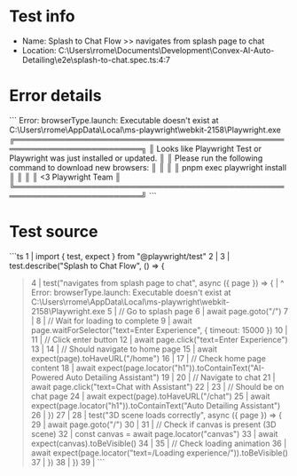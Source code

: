 # Test info

- Name: Splash to Chat Flow >> navigates from splash page to chat
- Location: C:\Users\rrome\Documents\Development\Convex-AI-Auto-Detailing\e2e\splash-to-chat.spec.ts:4:7

# Error details

\`\`\`
Error: browserType.launch: Executable doesn't exist at C:\Users\rrome\AppData\Local\ms-playwright\webkit-2158\Playwright.exe
╔═════════════════════════════════════════════════════════════════════════╗
║ Looks like Playwright Test or Playwright was just installed or updated. ║
║ Please run the following command to download new browsers:              ║
║                                                                         ║
║     pnpm exec playwright install                                        ║
║                                                                         ║
║ <3 Playwright Team                                                      ║
╚═════════════════════════════════════════════════════════════════════════╝
\`\`\`

# Test source

\`\`\`ts
   1 | import { test, expect } from "@playwright/test"
   2 |
   3 | test.describe("Splash to Chat Flow", () => {
>  4 |   test("navigates from splash page to chat", async ({ page }) => {
     |       ^ Error: browserType.launch: Executable doesn't exist at C:\Users\rrome\AppData\Local\ms-playwright\webkit-2158\Playwright.exe
   5 |     // Go to splash page
   6 |     await page.goto("/")
   7 |
   8 |     // Wait for loading to complete
   9 |     await page.waitForSelector("text=Enter Experience", { timeout: 15000 })
  10 |
  11 |     // Click enter button
  12 |     await page.click("text=Enter Experience")
  13 |
  14 |     // Should navigate to home page
  15 |     await expect(page).toHaveURL("/home")
  16 |
  17 |     // Check home page content
  18 |     await expect(page.locator("h1")).toContainText("AI-Powered Auto Detailing Assistant")
  19 |
  20 |     // Navigate to chat
  21 |     await page.click("text=Chat with Assistant")
  22 |
  23 |     // Should be on chat page
  24 |     await expect(page).toHaveURL("/chat")
  25 |     await expect(page.locator("h1")).toContainText("Auto Detailing Assistant")
  26 |   })
  27 |
  28 |   test("3D scene loads correctly", async ({ page }) => {
  29 |     await page.goto("/")
  30 |
  31 |     // Check if canvas is present (3D scene)
  32 |     const canvas = await page.locator("canvas")
  33 |     await expect(canvas).toBeVisible()
  34 |
  35 |     // Check loading animation
  36 |     await expect(page.locator("text=/Loading experience/")).toBeVisible()
  37 |   })
  38 | })
  39 |
\`\`\`
